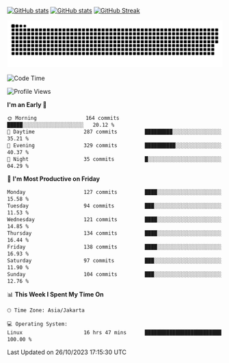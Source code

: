 [![GitHub stats](https://github-readme-stats.vercel.app/api?username=aurelioklv&card_width=500&show_icons=true&rank_icon=github&theme=solarized-dark#gh-dark-mode-only)](https://github.com/anuraghazra/github-readme-stats#gh-dark-mode-only)
[![GitHub stats](https://github-readme-stats.vercel.app/api?username=aurelioklv&card_width=500&show_icons=true&rank_icon=github&theme=buefy#gh-light-mode-only)](https://github.com/anuraghazra/github-readme-stats#gh-light-mode-only)
[![GitHub Streak](https://streak-stats.demolab.com/?user=aurelioklv&card_width=336&theme=solarized-dark)](https://git.io/streak-stats)

<picture>
  <source media="(prefers-color-scheme: dark)" srcset="https://raw.githubusercontent.com/aurelioklv/aurelioklv/snake-output/github-contribution-grid-snake-dark.svg">
  <source media="(prefers-color-scheme: light)" srcset="https://raw.githubusercontent.com/aurelioklv/aurelioklv/snake-output/github-contribution-grid-snake.svg">
  <img alt="github contribution grid snake animation" src="https://raw.githubusercontent.com/aurelioklv/aurelioklv/snake-output/github-contribution-grid-snake.svg">
</picture>

<!--START_SECTION:waka-->
![Code Time](http://img.shields.io/badge/Code%20Time-223%20hrs%204%20mins-blue)

![Profile Views](http://img.shields.io/badge/Profile%20Views-18-blue)

**I'm an Early 🐤** 

```text
🌞 Morning                164 commits         █████░░░░░░░░░░░░░░░░░░░░   20.12 % 
🌆 Daytime                287 commits         █████████░░░░░░░░░░░░░░░░   35.21 % 
🌃 Evening                329 commits         ██████████░░░░░░░░░░░░░░░   40.37 % 
🌙 Night                  35 commits          █░░░░░░░░░░░░░░░░░░░░░░░░   04.29 % 
```
📅 **I'm Most Productive on Friday** 

```text
Monday                   127 commits         ████░░░░░░░░░░░░░░░░░░░░░   15.58 % 
Tuesday                  94 commits          ███░░░░░░░░░░░░░░░░░░░░░░   11.53 % 
Wednesday                121 commits         ████░░░░░░░░░░░░░░░░░░░░░   14.85 % 
Thursday                 134 commits         ████░░░░░░░░░░░░░░░░░░░░░   16.44 % 
Friday                   138 commits         ████░░░░░░░░░░░░░░░░░░░░░   16.93 % 
Saturday                 97 commits          ███░░░░░░░░░░░░░░░░░░░░░░   11.90 % 
Sunday                   104 commits         ███░░░░░░░░░░░░░░░░░░░░░░   12.76 % 
```


📊 **This Week I Spent My Time On** 

```text
🕑︎ Time Zone: Asia/Jakarta

💻 Operating System: 
Linux                    16 hrs 47 mins      █████████████████████████   100.00 % 
```


 Last Updated on 26/10/2023 17:15:30 UTC
<!--END_SECTION:waka-->
